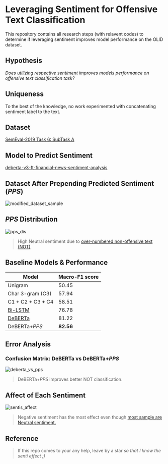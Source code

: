 # Leveraging Sentiment for Offensive Text Classification
This repository contains all research steps (with relavent codes) to determine if leveraging sentiment improves model performance on the OLID dataset.

## Hypothesis
*Does utilizing respective sentiment improves models performance on offensive text classification task?*

## Uniqueness
To the best of the knowledge, no work experimented with concatenating sentiment label to the text.

## Dataset
[SemEval-2019 Task 6: SubTask A](https://aclanthology.org/N19-1144.pdf)

## Model to Predict Sentiment
[deberta-v3-ft-financial-news-sentiment-analysis](https://huggingface.co/mrm8488/deberta-v3-ft-financial-news-sentiment-analysis)

## Dataset After Prepending Predicted Sentiment (*PPS*)
![modified_dataset_sample](figures/sample_dataset)

## *PPS* Distribution
![pps_dis](figures/pps_dis)
> High Neutral sentiment due to [over-numbered non-offensive text (NOT)](https://aclanthology.org/S19-2010/)

## Baseline Models & Performance
| Model | Macro-F1 score |
|-------|----------------|
| Unigram | 50.45 |
| Char 3-gram (C3) | 57.94 |
| C1 + C2 + C3 + C4 | 58.51 |
| [Bi-LSTM](https://www.bioinf.jku.at/publications/older/2904.pdf) | 76.78 |
| [DeBERTa](https://arxiv.org/abs/2006.03654)  | 81.22 |
| DeBERTa+*PPS* | **82.56** |

## Error Analysis
### Confusion Matrix: DeBERTa vs DeBERTa+*PPS*
![deberta_vs_pps](figures/deberta_vs_w_pps)
> DeBERTa+*PPS* improves better NOT classification.

## Affect of Each Sentiment
![sentis_affect](figures/sentis_affect)
> Negative sentiment has the most effect even though [most sample are Neutral sentiment.](https://github.com/KhondokerIslam/senti-affects-olid/tree/main?tab=readme-ov-file#pps-distribution)

## Reference
> If this repo comes to your any help, leave by a star *so that I know the senti effect ;)*




